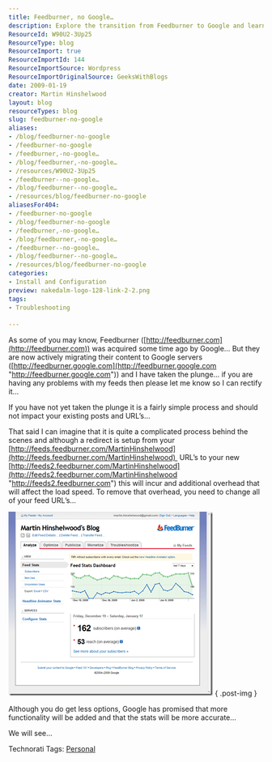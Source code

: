 ```yaml
---
title: Feedburner, no Google…
description: Explore the transition from Feedburner to Google and learn how to update your feed URLs for better performance and accuracy. Get insights and tips here!
ResourceId: W90U2-3Up25
ResourceType: blog
ResourceImport: true
ResourceImportId: 144
ResourceImportSource: Wordpress
ResourceImportOriginalSource: GeeksWithBlogs
date: 2009-01-19
creator: Martin Hinshelwood
layout: blog
resourceTypes: blog
slug: feedburner-no-google
aliases:
- /blog/feedburner-no-google
- /feedburner-no-google
- /feedburner,-no-google…
- /blog/feedburner,-no-google…
- /resources/W90U2-3Up25
- /feedburner--no-google…
- /blog/feedburner--no-google…
- /resources/blog/feedburner-no-google
aliasesFor404:
- /feedburner-no-google
- /blog/feedburner-no-google
- /feedburner,-no-google…
- /blog/feedburner,-no-google…
- /feedburner--no-google…
- /blog/feedburner--no-google…
- /resources/blog/feedburner-no-google
categories:
- Install and Configuration
preview: nakedalm-logo-128-link-2-2.png
tags:
- Troubleshooting

---
```

As some of you may know, Feedburner ([http://feedburner.com](http://feedburner.com)) was acquired some time ago by Google… But they are now actively migrating their content to Google servers ([http://feedburner.google.com](http://feedburner.google.com "http://feedburner.google.com")) and I have taken the plunge… if you are having any problems with my feeds then please let me know so I can rectify it…

If you have not yet taken the plunge it is a fairly simple process and should not impact your existing posts and URL’s…

That said I can imagine that it is quite a complicated process behind the scenes and although a redirect is setup from your [http://feeds.feedburner.com/MartinHinshelwood](http://feeds.feedburner.com/MartinHinshelwood)  URL’s to your new  [http://feeds2.feedburner.com/MartinHinshelwood](http://feeds2.feedburner.com/MartinHinshelwood "http://feeds2.feedburner.com") this will incur and additional overhead that will affect the load speed. To remove that overhead, you need to change all of your feed URL’s…

[![image](images/FeedburnernoGoogle_7087-image_thumb-1-1.png)](http://blog.hinshelwood.com/files/2011/05/GWB-WindowsLiveWriter-FeedburnernoGoogle_7087-image_2.png)
{ .post-img }

Although you do get less options, Google has promised that more functionality will be added and that the stats will be more accurate…

We will see…

Technorati Tags: [Personal](http://technorati.com/tags/Personal)
